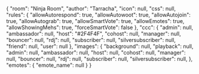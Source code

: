 {
    "room": "Ninja Room",
    "author": "Tarracha",
    "icon": null,
    "css": null,
    "rules": {
        "allowAutorespond": true,
        "allowAutowoot": true,
        "allowAutojoin": true,
        "allowAutograb": true,
        "allowSmartVote": true,
        "allowEmotes": true,
        "allowShowingMehs": true,
        "forceSmartVote": false
    },
    "ccc": {
        "admin": null,
        "ambassador": null,
        "host": "#2F4F4F",
        "cohost": null,
        "manager": null,
        "bouncer": null,
        "rdj": null,
        "subscriber": null,
        "silversubscriber": null,
        "friend": null,
        "user": null
    },
    "images": {
        "background": null,
        "playback": null,
        "admin": null,
        "ambassador": null,
        "host": null,
        "cohost": null,
        "manager": null,
        "bouncer": null,
        "rdj": null,
        "subscriber": null,
        "silversubscriber": null,
    },
    "emotes": {
    	"emote_name": null
    }
}
